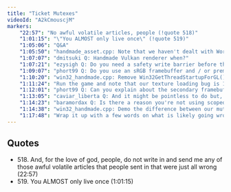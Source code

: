 ```yaml
---
title: "Ticket Mutexes"
videoId: "A2kCmouscjM"
markers:
    "22:57": "No awful volatile articles, people (!quote 518)"
    "1:01:15": "\"You ALMOST only live once\" (!quote 519)"
    "1:05:06": "Q&A"
    "1:05:50": "handmade_asset.cpp: Note that we haven't dealt with Work->Asset->State"
    "1:07:07": "dmitsuki Q: Handmade Vulkan renderer when?"
    "1:07:21": "ezysigh Q: Do you need a safety write barrier before the current ticket increment (inside mutex_unlock)?"
    "1:09:07": "phort99 Q: Do you use an sRGB framebuffer and / or premultiplied alpha?"
    "1:10:20": "win32_handmade.cpp: Remove Win32GetThreadStartupForGL()"
    "1:11:24": "Run the game and note that our texture loading bug is 100% reproducible"
    "1:12:01": "phort99 Q: Can you explain about the secondary framebuffer not being premultiplied? What's the secondary framebuffer for?"
    "1:13:05": "caviar_liberta Q: And it might be pointless to do but, since you are using C++, have you used any ASM calls inside your code?"
    "1:14:23": "baramordax Q: Is there a reason you're not using scoped mutex guards that handle unlocking whenever the guard goes out of scope?"
    "1:14:38": "win32_handmade.cpp: Demo the difference between our mutex and a scoped mutax guard"
    "1:17:48": "Wrap it up with a few words on what is likely going wrong with the texture loading"
---
```


## Quotes

* 518\. And, for the love of god, people, do not write in and send me any of those awful volatile articles that people sent in that were just all wrong (22:57)
* 519\. You ALMOST only live once (1:01:15)

